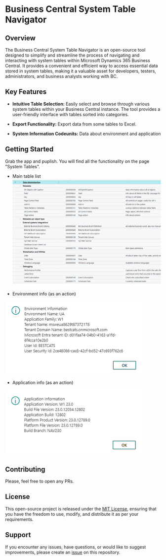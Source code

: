 # Business Central System Table Navigator

## Overview

The Business Central System Table Navigator is an open-source tool designed to simplify and streamline the process of navigating and interacting with system tables within Microsoft Dynamics 365 Business Central. It provides a convenient and efficient way to access essential data stored in system tables, making it a valuable asset for developers, testers, administrators, and business analysts working with BC.

## Key Features

- **Intuitive Table Selection:** Easily select and browse through various system tables within your Business Central instance. The tool provides a user-friendly interface with tables sorted into categories.

- **Export Functionality:** Export data from some tables to Excel.

- **System Information Codeunits:** Data about environment and application

## Getting Started

Grab the app and puplish. You will find all the functionality on the page "System Tables".
- Main table list
![Main list](System-Table-Navigator/res/listoftables.png)

- Environment info (as an action)

![Environment info](System-Table-Navigator/res/envinfo.png)

- Application info (as an action)

![Application info](System-Table-Navigator/res/applicationinfo.png)


## Contributing

Please, feel free to open any PRs.

## License

This open-source project is released under the [MIT License](LICENSE), ensuring that you have the freedom to use, modify, and distribute it as per your requirements.

## Support

If you encounter any issues, have questions, or would like to suggest improvements, please create an [issue](https://github.com/mundanebcdev/System-Table-Navigator/issues) on this repository.
